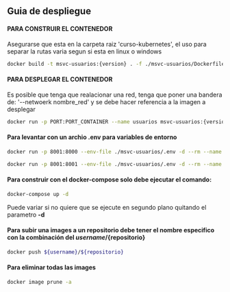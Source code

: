 ## Guia de despliegue
#### PARA CONSTRUIR EL CONTENEDOR

Asegurarse que esta en la carpeta raiz 'curso-kubernetes', el uso para separar la rutas varia segun si esta en linux o windows

```bash
docker build -t msvc-usuarios:{version} . -f ./msvc-usuarios/Dockerfile
```

#### PARA DESPLEGAR EL CONTENEDOR

Es posible que tenga que realacionar una red, tenga que poner una bandera de: '--netwoerk nombre_red' y se debe hacer referencia a la imagen a desplegar

```bash
docker run -p PORT:PORT_CONTAINER --name usuarios msvc-usuarios:{version}
```

#### Para levantar con un archio .env para variables de entorno

```bash
docker run -p 8001:8000 --env-file ./msvc-usuarios/.env -d --rm --name msvc-usuarios --network spring usuarios
```

```bash
docker run -p 8001:8001 --env-file ./msvc-usuarios/.env -d --rm --name msvc-usuarios --network spring usuarios
```

#### Para construir con el docker-compose solo debe ejecutar el comando:

```bash
docker-compose up -d
```
Puede variar si no quiere que se ejecute en segundo plano quitando el parametro **-d**

#### Para subir una images a un repositorio debe tener el nombre especifico con la combinación del ${username}/${repositorio}

```bash
docker push ${username}/${repositorio}
```


#### Para eliminar todas las images
```bash
docker image prune -a 
```